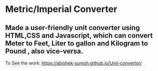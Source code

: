# Metric/Imperial Converter

## Made a user-friendly unit converter using HTML,CSS and Javascript, which can convert Meter to Feet, Liter to gallon and Kilogram to Pound , also vice-versa.

To See the work: https://abishek-suresh.github.io/Unit-convertor/
